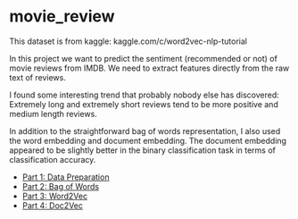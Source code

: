 # movie_review

This dataset is from kaggle: kaggle.com/c/word2vec-nlp-tutorial

In this project we want to predict the sentiment (recommended or not) of movie reviews from IMDB. We need to extract features directly from the raw text of reviews. 

I found some interesting trend that probably nobody else has discovered: Extremely long and extremely short reviews tend to be more positive and medium length reviews.

In addition to the straightforward bag of words representation, I also used the word embedding and document embedding. The document embedding appeared to be slightly better in the binary classification task in terms of classification accuracy.

* [Part 1: Data Preparation](https://github.com/chao-ji/movie_review/blob/master/Part%201%20Data%20Preparation.ipynb)
* [Part 2: Bag of Words](https://github.com/chao-ji/movie_review/blob/master/Part%202%20Bag%20of%20Words.ipynb)
* [Part 3: Word2Vec](https://github.com/chao-ji/movie_review/blob/master/Part%203%20Word2Vec.ipynb)
* [Part 4: Doc2Vec](https://github.com/chao-ji/movie_review/blob/master/Part%204%20Doc2Vec.ipynb)
